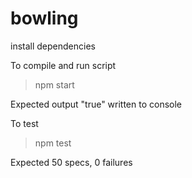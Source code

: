 # bowling

install dependencies

To compile and run script
> npm start

Expected output "true" written to console

To test
> npm test

Expected 50 specs, 0 failures
